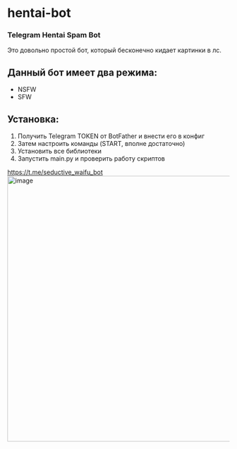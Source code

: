 # hentai-bot
### Telegram Hentai Spam Bot
Это довольно простой бот, который бесконечно кидает картинки в лс. 

## Данный бот имеет два режима:
- NSFW
- SFW

## Установка:
1) Получить Telegram TOKEN от BotFather и внести его в конфиг
2) Затем настроить команды (START, вполне достаточно)
3) Установить все библиотеки
4) Запустить main.py и проверить работу скриптов

https://t.me/seductive_waifu_bot
<img width="603" alt="image" src="https://github.com/Fut1le/hentai-bot/assets/43324348/b412f5c4-0b7f-4993-a1fe-6c313f2ec4bb">

